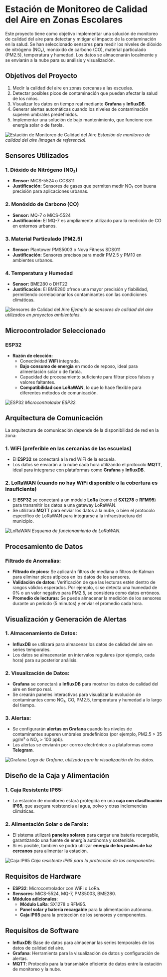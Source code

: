 # Estación de Monitoreo de Calidad del Aire en Zonas Escolares

Este proyecto tiene como objetivo implementar una solución de monitoreo de calidad del aire para detectar y mitigar el impacto de la contaminación en la salud. Se han seleccionado sensores para medir los niveles de dióxido de nitrógeno (NO₂), monóxido de carbono (CO), material particulado (PM2.5), temperatura y humedad. Los datos se almacenarán localmente y se enviarán a la nube para su análisis y visualización.

## Objetivos del Proyecto

1. Medir la calidad del aire en zonas cercanas a las escuelas.
2. Detectar posibles picos de contaminación que puedan afectar la salud de los niños.
3. Visualizar los datos en tiempo real mediante **Grafana** y **InfluxDB**.
4. Generar alertas automáticas cuando los niveles de contaminación superen umbrales predefinidos.
5. Implementar una solución de bajo mantenimiento, que funcione con energía solar o de farola.

![Estación de Monitoreo de Calidad del Aire](https://upload.wikimedia.org/wikipedia/commons/9/99/Air_Quality_Monitoring_station.jpg)
*Estación de monitoreo de calidad del aire (imagen de referencia).*

## Sensores Utilizados

### 1. **Dióxido de Nitrógeno (NO₂)**
   - **Sensor:** MiCS-5524 o CCS811
   - **Justificación:** Sensores de gases que permiten medir NO₂ con buena precisión para aplicaciones urbanas.

### 2. **Monóxido de Carbono (CO)**
   - **Sensor:** MQ-7 o MiCS-5524
   - **Justificación:** El MQ-7 es ampliamente utilizado para la medición de CO en entornos urbanos.

### 3. **Material Particulado (PM2.5)**
   - **Sensor:** Plantower PMS5003 o Nova Fitness SDS011
   - **Justificación:** Sensores precisos para medir PM2.5 y PM10 en ambientes urbanos.

### 4. **Temperatura y Humedad**
   - **Sensor:** BME280 o DHT22
   - **Justificación:** El BME280 ofrece una mayor precisión y fiabilidad, permitiendo correlacionar los contaminantes con las condiciones climáticas.

![Sensores de Calidad del Aire](https://upload.wikimedia.org/wikipedia/commons/7/70/Air_quality_sensor.png)
*Ejemplo de sensores de calidad del aire utilizados en proyectos ambientales.*

## Microcontrolador Seleccionado

### **ESP32**
   - **Razón de elección:**
     - Conectividad **WiFi** integrada.
     - **Bajo consumo de energía** en modo de reposo, ideal para alimentación solar o de farola.
     - Capacidad de procesamiento suficiente para filtrar picos falsos y valores faltantes.
     - **Compatibilidad con LoRaWAN**, lo que lo hace flexible para diferentes métodos de comunicación.

![ESP32](https://upload.wikimedia.org/wikipedia/commons/thumb/2/2b/ESP32-DevKitC.jpg/800px-ESP32-DevKitC.jpg)
*Microcontrolador ESP32.*

## Arquitectura de Comunicación

La arquitectura de comunicación depende de la disponibilidad de red en la zona:

### 1. **WiFi (preferible en las cercanías de las escuelas)**
   - El **ESP32** se conectará a la red WiFi de la escuela.
   - Los datos se enviarán a la nube cada hora utilizando el protocolo **MQTT**, ideal para integrarse con plataformas como **Grafana** y **InfluxDB**.

### 2. **LoRaWAN (cuando no hay WiFi disponible o la cobertura es insuficiente)**
   - El **ESP32** se conectará a un módulo **LoRa** (como el **SX1278** o **RFM95**) para transmitir los datos a una gateway LoRaWAN.
   - Se utilizará **MQTT** para enviar los datos a la nube, o bien el protocolo específico de LoRaWAN para integrarse a la infraestructura del municipio.

![LoRaWAN](https://upload.wikimedia.org/wikipedia/commons/a/a6/LoRaWAN_Protocol_Stack.svg)
*Esquema de funcionamiento de LoRaWAN.*

## Procesamiento de Datos

### Filtrado de Anomalías:
- **Filtrado de picos:** Se aplicarán filtros de mediana o filtros de Kalman para eliminar picos atípicos en los datos de los sensores.
- **Validación de datos:** Verificación de que las lecturas estén dentro de rangos válidos esperados. Por ejemplo, si se detecta una humedad de 0% o un valor negativo para PM2.5, se considera como datos erróneos.
- **Promedio de lecturas:** Se puede almacenar la medición de los sensores durante un período (5 minutos) y enviar el promedio cada hora.

## Visualización y Generación de Alertas

### 1. **Almacenamiento de Datos:**
   - **InfluxDB** se utilizará para almacenar los datos de calidad del aire en series temporales.
   - Los datos se almacenarán en intervalos regulares (por ejemplo, cada hora) para su posterior análisis.

### 2. **Visualización de Datos:**
   - **Grafana** se conectará a **InfluxDB** para mostrar los datos de calidad del aire en tiempo real.
   - Se crearán paneles interactivos para visualizar la evolución de contaminantes como NO₂, CO, PM2.5, temperatura y humedad a lo largo del tiempo.

### 3. **Alertas:**
   - Se configurarán **alertas en Grafana** cuando los niveles de contaminantes superen umbrales predefinidos (por ejemplo, PM2.5 > 35 µg/m³ o NO₂ > 100 ppb).
   - Las alertas se enviarán por correo electrónico o a plataformas como **Telegram**.

![Grafana](https://upload.wikimedia.org/wikipedia/commons/thumb/5/5f/Grafana_logo.svg/800px-Grafana_logo.svg.png)
*Logo de Grafana, utilizado para la visualización de los datos.*

## Diseño de la Caja y Alimentación

### 1. **Caja Resistente IP65:**
   - La estación de monitoreo estará protegida en una **caja con clasificación IP65**, que asegura resistencia al agua, polvo y otras inclemencias climáticas.

### 2. **Alimentación Solar o de Farola:**
   - El sistema utilizará **paneles solares** para cargar una batería recargable, garantizando una fuente de energía autónoma y sostenible.
   - Si es posible, también se podrá utilizar **energía de los postes de luz cercanos** para alimentar la estación.

![Caja IP65](https://upload.wikimedia.org/wikipedia/commons/d/d6/Weatherproof_box_IP65.jpg)
*Caja resistente IP65 para la protección de los componentes.*

## Requisitos de Hardware

- **ESP32**: Microcontrolador con WiFi o LoRa.
- **Sensores**: MiCS-5524, MQ-7, PMS5003, BME280.
- **Módulos adicionales**:
  - **Módulo LoRa**: SX1278 o RFM95.
  - **Panel solar y batería recargable** para la alimentación autónoma.
  - **Caja IP65** para la protección de los sensores y componentes.

## Requisitos de Software

- **InfluxDB**: Base de datos para almacenar las series temporales de los datos de calidad del aire.
- **Grafana**: Herramienta para la visualización de datos y configuración de alertas.
- **MQTT**: Protocolo para la transmisión eficiente de datos entre la estación de monitoreo y la nube.
